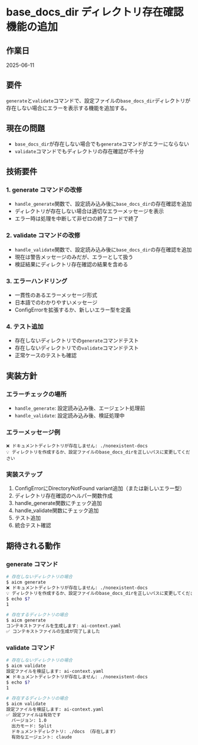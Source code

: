 # base_docs_dir ディレクトリ存在確認機能の追加

## 作業日
2025-06-11

## 要件
`generate`と`validate`コマンドで、設定ファイルの`base_docs_dir`ディレクトリが存在しない場合にエラーを表示する機能を追加する。

## 現在の問題
- `base_docs_dir`が存在しない場合でも`generate`コマンドがエラーにならない
- `validate`コマンドでもディレクトリの存在確認が不十分

## 技術要件

### 1. generate コマンドの改修
- `handle_generate`関数で、設定読み込み後に`base_docs_dir`の存在確認を追加
- ディレクトリが存在しない場合は適切なエラーメッセージを表示
- エラー時は処理を中断して非ゼロの終了コードで終了

### 2. validate コマンドの改修  
- `handle_validate`関数で、設定読み込み後に`base_docs_dir`の存在確認を追加
- 現在は警告メッセージのみだが、エラーとして扱う
- 検証結果にディレクトリ存在確認の結果を含める

### 3. エラーハンドリング
- 一貫性のあるエラーメッセージ形式
- 日本語でのわかりやすいメッセージ
- ConfigErrorを拡張するか、新しいエラー型を定義

### 4. テスト追加
- 存在しないディレクトリでの`generate`コマンドテスト
- 存在しないディレクトリでの`validate`コマンドテスト
- 正常ケースのテストも確認

## 実装方針

### エラーチェックの場所
- `handle_generate`: 設定読み込み後、エージェント処理前
- `handle_validate`: 設定読み込み後、検証処理中

### エラーメッセージ例
```
❌ ドキュメントディレクトリが存在しません: ./nonexistent-docs
💡 ディレクトリを作成するか、設定ファイルのbase_docs_dirを正しいパスに変更してください
```

### 実装ステップ
1. ConfigErrorにDirectoryNotFound variant追加（または新しいエラー型）
2. ディレクトリ存在確認のヘルパー関数作成
3. handle_generate関数にチェック追加
4. handle_validate関数にチェック追加
5. テスト追加
6. 統合テスト確認

## 期待される動作

### generate コマンド
```bash
# 存在しないディレクトリの場合
$ aicm generate
❌ ドキュメントディレクトリが存在しません: ./nonexistent-docs
💡 ディレクトリを作成するか、設定ファイルのbase_docs_dirを正しいパスに変更してください
$ echo $?
1

# 存在するディレクトリの場合
$ aicm generate  
コンテキストファイルを生成します: ai-context.yaml
✅ コンテキストファイルの生成が完了しました
```

### validate コマンド
```bash
# 存在しないディレクトリの場合
$ aicm validate
設定ファイルを検証します: ai-context.yaml
❌ ドキュメントディレクトリが存在しません: ./nonexistent-docs
$ echo $?
1

# 存在するディレクトリの場合  
$ aicm validate
設定ファイルを検証します: ai-context.yaml
✅ 設定ファイルは有効です
  バージョン: 1.0
  出力モード: Split
  ドキュメントディレクトリ: ./docs （存在します）
  有効なエージェント: claude
```